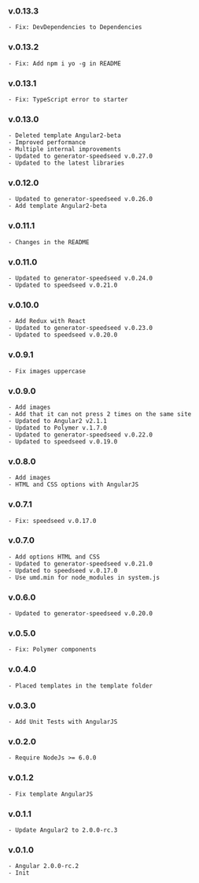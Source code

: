 ### v.0.13.3
    - Fix: DevDependencies to Dependencies
    
### v.0.13.2
    - Fix: Add npm i yo -g in README

### v.0.13.1
    - Fix: TypeScript error to starter

### v.0.13.0
    - Deleted template Angular2-beta
    - Improved performance
    - Multiple internal improvements
    - Updated to generator-speedseed v.0.27.0
    - Updated to the latest libraries
    
### v.0.12.0
    - Updated to generator-speedseed v.0.26.0
    - Add template Angular2-beta

### v.0.11.1
    - Changes in the README

### v.0.11.0
    - Updated to generator-speedseed v.0.24.0
    - Updated to speedseed v.0.21.0

### v.0.10.0
    - Add Redux with React
    - Updated to generator-speedseed v.0.23.0
    - Updated to speedseed v.0.20.0

### v.0.9.1
    - Fix images uppercase

### v.0.9.0
    - Add images
    - Add that it can not press 2 times on the same site
    - Updated to Angular2 v2.1.1
    - Updated to Polymer v.1.7.0
    - Updated to generator-speedseed v.0.22.0
    - Updated to speedseed v.0.19.0

### v.0.8.0
    - Add images
    - HTML and CSS options with AngularJS

### v.0.7.1
    - Fix: speedseed v.0.17.0

### v.0.7.0
    - Add options HTML and CSS
    - Updated to generator-speedseed v.0.21.0
    - Updated to speedseed v.0.17.0
    - Use umd.min for node_modules in system.js

### v.0.6.0
    - Updated to generator-speedseed v.0.20.0

### v.0.5.0
    - Fix: Polymer components

### v.0.4.0
    - Placed templates in the template folder

### v.0.3.0
    - Add Unit Tests with AngularJS

### v.0.2.0
    - Require NodeJs >= 6.0.0

### v.0.1.2
    - Fix template AngularJS

### v.0.1.1
    - Update Angular2 to 2.0.0-rc.3 

### v.0.1.0
    - Angular 2.0.0-rc.2
    - Init
